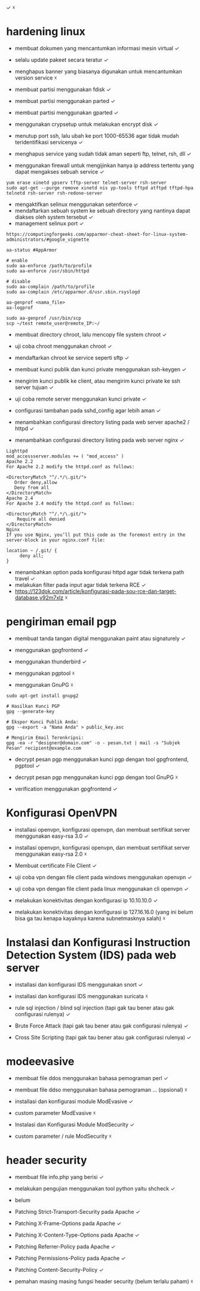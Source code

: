 ✓
☓

# hardening linux
- membuat dokumen yang mencantumkan informasi mesin virtual ✓
- selalu update pakeet secara teratur ✓
- menghapus banner yang biasanya digunakan untuk mencantumkan version service ☓

- membuat partisi menggunakan fdisk  ✓
- membuat partisi menggunakan parted  ✓
- membuat partisi menggunakan gparted  ✓
- menggunakan crypsetup untuk melakukan encrypt disk ✓

- menutup port ssh, lalu ubah ke port 1000-65536 agar tidak mudah teridentifikasi servicenya ✓
- menghapus service yang sudah tidak aman seperti ftp, telnet, rsh, dll ✓
- menggunakan firewall untuk mengijinkan hanya ip address tertentu yang dapat mengakses sebuah service ✓

```
yum erase xinetd ypserv tftp-server telnet-server rsh-server
sudo apt-get --purge remove xinetd nis yp-tools tftpd atftpd tftpd-hpa telnetd rsh-server rsh-redone-server
```

- mengaktifkan selinux menggunakan setenforce ✓
- mendaftarkan sebuah system ke sebuah directory yang nantinya dapat diakses oleh system tersebut ✓
- management selinux port ✓

```
https://computingforgeeks.com/apparmor-cheat-sheet-for-linux-system-administrators/#google_vignette

aa-status #AppArmor

# enable
sudo aa-enforce /path/to/profile
sudo aa-enforce /usr/sbin/httpd

# disable
sudo aa-complain /path/to/profile
sudo aa-complain /etc/apparmor.d/usr.sbin.rsyslogd

aa-genprof <nama_file>
aa-logprof

sudo aa-genprof /usr/bin/scp
scp ~/test remote_user@remote_IP:~/
```

- membuat directory chroot, lalu mencopy file system chroot ✓
- uji coba chroot menggunakan chroot ✓
- mendaftarkan chroot ke service seperti sftp ✓

- membuat kunci publik dan kunci private menggunakan ssh-keygen ✓
- mengirim kunci publik ke client, atau mengirim kunci private ke ssh server tujuan ✓
- uji coba remote server menggunakan kunci private ✓
- configurasi tambahan pada sshd_config agar lebih aman ✓

- menambahkan configurasi directory listing pada web server apache2 / httpd ✓
- menambahkan configurasi directory listing pada web server nginx ✓

```
Lighttpd
mod_accessserver.modules += ( "mod_access" )
Apache 2.2
For Apache 2.2 modify the httpd.conf as follows:

<DirectoryMatch "^/.*/\.git/">
   Order deny,allow
   Deny from all
</DirectoryMatch>
Apache 2.4
For Apache 2.4 modify the httpd.conf as follows:

<DirectoryMatch "^/.*/\.git/">
    Require all denied
</DirectoryMatch>
Nginx
If you use Nginx, you’ll put this code as the foremost entry in the server-block in your nginx.conf file:

location ~ /.git/ {
     deny all;
}
```

- menambahkan option pada konfigurasi httpd agar tidak terkena path travel ✓
- melakukan filter pada input agar tidak terkena RCE ✓
- https://123dok.com/article/konfigurasi-pada-sou-rce-dan-target-database.y92m7xlz ☓

# pengiriman email pgp
- membuat tanda tangan digital menggunakan paint atau signaturely ✓

- menggunakan gpgfrontend ✓
- menggunakan thunderbird ✓
- menggunakan pgptool ☓
- menggunakan GnuPG ☓

```
sudo apt-get install gnupg2

# Hasilkan Kunci PGP
gpg --generate-key

# Ekspor Kunci Publik Anda:
gpg --export -a "Nama Anda" > public_key.asc

# Mengirim Email Terenkripsi:
gpg -ea -r "designer@domain.com" -o - pesan.txt | mail -s "Subjek Pesan" recipient@example.com
```

- decrypt pesan pgp menggunakan kunci pgp dengan tool gpgfrontend, pgptool ✓
- decrypt pesan pgp menggunakan kunci pgp dengan tool GnuPG ☓

- verification menggunakan gpgfrontend ✓

# Konfigurasi OpenVPN
- installasi openvpn, konfigurasi openvpn, dan membuat sertifikat server menggunakan easy-rsa 3.0 ✓
- installasi openvpn, konfigurasi openvpn, dan membuat sertifikat server menggunakan easy-rsa 2.0 ☓

- Membuat certificate File Client ✓

- uji coba vpn dengan file client pada windows menggunakan openvpn ✓
- uji coba vpn dengan file client pada linux menggunakan cli openvpn ✓

- melakukan konektivitas dengan konfigurasi ip 10.10.10.0 ✓
- melakukan konektivitas dengan konfigurasi ip 127.16.16.0 (yang ini belum bisa ga tau kenapa kayaknya karena subnetmasknya salah) ☓

# Instalasi dan Konfigurasi Instruction Detection System (IDS) pada web server
- installasi dan konfigurasi IDS menggunakan snort ✓
- installasi dan konfigurasi IDS menggunakan suricata ☓

- rule sql injection / blind sql injection (tapi gak tau bener atau gak configurasi rulenya) ✓
- Brute Force Attack (tapi gak tau bener atau gak configurasi rulenya) ✓
- Cross Site Scripting (tapi gak tau bener atau gak configurasi rulenya) ✓

# modeevasive
- membuat file ddos menggunakan bahasa pemograman perl ✓
- membuat file ddso menggunakan bahasa pemograman ... (opsional) ☓

- installasi dan konfigurasi module ModEvasive ✓
- custom parameter ModEvasive ☓
- Instalasi dan Konfigurasi Module ModSecurity ✓
- custom parameter / rule ModSecurity ☓

# header security
- membuat file info.php yang berisi <?php phpinfo(); ?> ✓

- melakukan pengujian menggunakan tool python yaitu shcheck ✓

- belum

- Patching Strict-Transport-Security pada Apache ✓
- Patching X-Frame-Options pada Apache ✓
- Patching X-Content-Type-Options pada Apache ✓
- Patching Referrer-Policy pada Apache ✓
- Patching Permissions-Policy pada Apache ✓
- Patching Content-Security-Policy ✓
- pemahan masing masing fungsi header security (belum terlalu paham) ☓